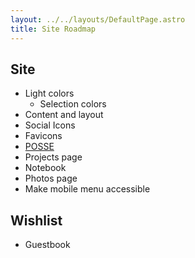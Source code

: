 ```yaml
---
layout: ../../layouts/DefaultPage.astro
title: Site Roadmap
---
```


## Site

- Light colors
  - Selection colors
- Content and layout
- Social Icons
- Favicons
- [POSSE](https://indieweb.org/POSSE)
- Projects page
- Notebook
- Photos page
- Make mobile menu accessible

## Wishlist

- Guestbook
